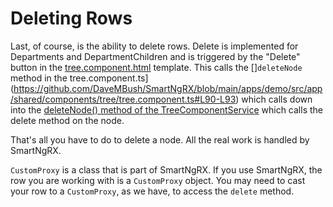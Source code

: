 # Deleting Rows

Last, of course, is the ability to delete rows. Delete is implemented for Departments and DepartmentChildren and is triggered by the "Delete" button in the [tree.component.html](https://github.com/DaveMBush/SmartNgRX/blob/main/apps/demo/src/app/shared/components/tree/tree.component.html#L121-L130) template. This calls the []`deleteNode` method in the tree.component.ts](https://github.com/DaveMBush/SmartNgRX/blob/main/apps/demo/src/app/shared/components/tree/tree.component.ts#L90-L93) which calls down into the [deleteNode() method of the TreeComponentService](https://github.com/DaveMBush/SmartNgRX/blob/main/apps/demo/src/app/shared/components/tree/tree-component.service.ts#L99-L101) which calls the delete method on the node.

That's all you have to do to delete a node. All the real work is handled by SmartNgRX.

`CustomProxy` is a class that is part of SmartNgRX. If you use SmartNgRX, the row you are working with is a `CustomProxy` object. You may need to cast your row to a `CustomProxy`, as we have, to access the `delete` method.
